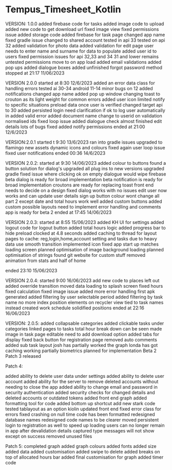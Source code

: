 # Tempus_Timesheet_Kotlin
VERSION: 1.0.0
added firebase code for tasks 
added image code to upload
added new code to get download url 
fixed image view 
fixed permissions issue
added storage code 
added firebase for task page
changed app name
fixed gradle issue 
changed to shared account
tested in api 33
tested on api 32
added validation for photo data 
added validation for edit page 
user needs to enter name and surname for data to populate 
added user id to users
fixed permission issues for api 32,33 and 34
31 and lower remains untested 
permissions move to on app load
added email validations 
added pop ups 
added dialogue boxes 
added unfinished forgot password method
stopped at 21:17 11/06/2023

VERSION 2.0.0
started at 8:30 12/6/2023
added an error data class for handling errors 
tested ai 30-34 android 11-14
minor bugs on 12
added notifications 
changed app name 
added pop up window 
changing toast to crouton as its light weight for common errors
added user icon
limited notify to specific situations
preload data once user is verified 
changed target api to 30
added persisted login 
need clarification if ok to log user automatically in
added valid error 
added document name change to userid on validation
normalised ids
fixed loop issue
added dialogue check
almost finished edit details 
lots of bugs fixed
added notify permissions
ended at 21:00 12/6/2023

VERSION:2.0.1
started t 9:30 13/6/2023
ran into gradle issues
upgraded to flamingo 
new assets dynamic icons and colours 
fixed again user loop issue 
fixed user notifications
ended 00:36 14/6/2023

VERSION 2.0.2:
started at 9:30 14/06/2023
added colour to buttons 
found a button solution for dialog's 
upgraded all plug ins to new versions
upgraded gradle 
fixed issue where clicking ok on empty dialogue would wipe firebase
beta dialog is ready for broad implementation
beta notification is ready for broad implementation
croutons are ready for replacing toast front end needs to decide on a design
fixed dialog works with no issues
edit user now works and can update user details
sign up button colour wont change 
all part 2 except date and total hours work well 
added custom buttons
added custom possible layouts
need to implement error handling and comments
app is ready for beta 2
ended at 17:45 14/06/2023

VERSION 2.0.3:
started at 8:55 15/06/2023
added KH UI for settings
added logout code for logout button
added total hours logic 
added progress bar to hide preload clocked at 4.8 seconds
added caching to thread for layout
pages to cache: reg,login,home,account setting and tasks due to heavy data use
smooth transition implemented 
icon fixed
app start up matches loading screen
planned optimisation of image background loading
planned optimisation of strings
found git website for custom stuff 
removed animation from stats and half of home 

ended 23:10 15/06/2023

VERSION 2.0.4:
started 9:00 16/06/2023
add new code to places left out 
added override transition 
moved data loading to splash screen
fixed hours
fixed calculation
fixed image issue
added more error handling
first apk generated 
added filtering by user selectable period
added filtering by task name no more index position
elements on recycler view tied to task names instead 
created work schedule 
solidified positions
ended at 22:16 16/06/2023

VERSION: 2.0.5:
added collapsable categories 
added clickable tasks under categories 
linked pages to tasks 
total hour break down can be seen
made image in task page editable need to add download option 
added tabs for display
fixed back button for registration page 
removed auto comments
added sub task layout
josh has partially worked the graph
londa has got caching working partially 
biometrics planned for implementation 
Beta 2 Patch 3 released 

Patch 4:

added ability to delete user data under settings 
added ability to delete user account 
added ability for the server to remove deleted accounts without needing to close the app
added ability to change email and password in security authentication 
added security checks for changed details and deleted accounts or outdated tokens 
added front end graph
added formatting tool for code
added bottom up shortcut
add new stark code
tested tablayout as an option
kiolin updated front end
fixed error class for errors 
fixed crashing on null time
code has been formatted
redesigned database names
redesigned code names to be clearer
moved persistent login to registration as well to speed up loading 
users can no longer remain in app after devalidation 
details captured type messages will not show except on success 
removed unused files

Patch 5:
completed graph 
added graph colours
added fonts
added size
added data 
added customisation
added swipe to delete 
added breaks on top of allocated hours bar 
added final customisation for graph
added timer code
